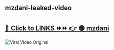 
 ## mzdani-leaked-video 

# <h2><a href="https://clipsfans.com/mzdani&ref=git">🔗 Click to LINKS ⏩⏩ 👉 🟢 mzdani </a></h2>

<a href="https://clipsfans.com/mzdani&ref=git" rel="nofollow" data-target="animated-image.originalLink"><img src="https://i.ibb.co.com/xMMVF88/686577567.gif" alt="Viral Video Original" style="max-width: 100%; display: inline-block;" data-target="animated-image.originalImage"></a>
